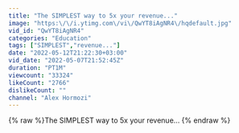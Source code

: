 ```yaml
---
title: "The SIMPLEST way to 5x your revenue..."
image: "https:\/\/i.ytimg.com\/vi\/QwYT8iAgNR4\/hqdefault.jpg"
vid_id: "QwYT8iAgNR4"
categories: "Education"
tags: ["SIMPLEST","revenue..."]
date: "2022-05-12T21:22:30+03:00"
vid_date: "2022-05-07T21:52:45Z"
duration: "PT1M"
viewcount: "33324"
likeCount: "2766"
dislikeCount: ""
channel: "Alex Hormozi"
---
```

{% raw %}The SIMPLEST way to 5x your revenue... {% endraw %}
